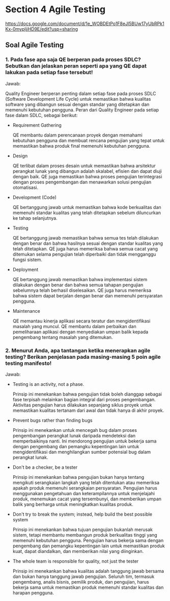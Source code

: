 # Section 4 Agile Testing

https://docs.google.com/document/d/1e_WOBDEtPo1F8eJl5BUw17yUbRPk1Kx-0mypljiHD9E/edit?usp=sharing

## Soal Agile Testing
### 1.  Pada fase apa saja QE berperan pada proses SDLC? Sebutkan dan jelaskan peran seperti apa yang QE dapat lakukan pada setiap fase tersebut!

Jawab:

Quality Engineer berperan penting dalam setiap fase pada proses SDLC (Software Development Life Cycle) untuk memastikan bahwa kualitas software yang dibangun sesuai dengan standar yang ditetapkan dan memenuhi kebutuhan pengguna. Peran dari Quality Engineer pada setiap fase dalam SDLC, sebagai berikut:

-   Requirement Gathering

    QE membantu dalam perencanaan proyek dengan memahami kebutuhan pengguna dan membuat rencana pengujian yang tepat untuk memastikan bahwa produk final memenuhi kebutuhan pengguna.

-   Design

    QE terlibat dalam proses desain untuk memastikan bahwa arsitektur perangkat lunak yang dibangun adalah skalabel, efisien dan dapat diuji dengan baik. QE juga memastikan bahwa proses pengujian terintegrasi dengan proses pengembangan dan menawarkan solusi pengujian otomatisasi.

-   Development (Code)

    QE bertanggung jawab untuk memastikan bahwa kode berkualitas dan memenuhi standar kualitas yang telah ditetapkan sebelum diluncurkan ke tahap selanjutnya. 

-   Testing

    QE bertanggung jawab memastikan bahwa semua tes telah dilakukan dengan benar dan bahwa hasilnya sesuai dengan standar kualitas yang telah ditetapkan. QE juga harus memeriksa bahwa semua cacat yang ditemukan selama pengujian telah diperbaiki dan tidak mengganggu fungsi sistem.

-   Deployment

    QE bertanggung jawab memastikan bahwa implementasi sistem dilakukan dengan benar dan bahwa semua tahapan pengujian sebelumnya telah berhasil diselesaikan. QE juga harus memeriksa bahwa sistem dapat berjalan dengan benar dan memenuhi persyaratan pengguna.

-   Maintenance

    QE memantau kinerja aplikasi secara teratur dan mengidentifikasi masalah yang muncul. QE membantu dalam perbaikan dan pemeliharaan aplikasi dengan menyediakan umpan balik kepada pengembang tentang masalah yang ditemukan.

### 2. Menurut Anda, apa tantangan ketika menerapkan agile testing? Berikan penjelasan pada masing-masing 5 poin agile testing manifesto!

Jawab:

-   Testing is an activity, not a phase.

    Prinsip ini menekankan bahwa pengujian tidak boleh dianggap sebagai fase terpisah melainkan bagian integral dari proses pengembangan. Aktivitas pengujian   harus dilakukan sepanjang siklus proyek untuk memastikan kualitas tertanam dari awal dan tidak hanya di akhir proyek.

-   Prevent bugs rather than finding bugs
  
    Prinsip ini menekankan untuk mencegah bug dalam proses pengembangan perangkat lunak daripada mendeteksi dan memperbaikinya nanti. Ini mendorong pengujian   untuk bekerja sama dengan pengembang dan pemangku kepentingan lain untuk mengidentifikasi dan menghilangkan sumber potensial bug dalam perangkat lunak.

-   Don't be a checker, be a tester
 
    Prinsip ini menekankan bahwa pengujian bukan hanya tentang mengikuti serangkaian langkah yang telah ditentukan atau memeriksa apakah produk memenuhi       serangkaian persyaratan. Pengujian harus menggunakan pengetahuan dan keterampilannya untuk menjelajahi produk, menemukan cacat yang tersembunyi, dan       memberikan umpan balik yang berharga untuk meningkatkan kualitas produk.

-   Don't try to break the system; instead, help build the best possible system
  
    Prinsip ini menekankan bahwa tujuan pengujian bukanlah merusak sistem, tetapi membantu membangun produk berkualitas tinggi yang memenuhi kebutuhan         pengguna. Pengujian harus bekerja sama dengan pengembang dan pemangku kepentingan lain untuk memastikan produk kuat, dapat diandalkan, dan memberikan       nilai yang diinginkan.

-   The whole team is responsible for quality, not just the tester

     Prinsip ini menekankan bahwa kualitas adalah tanggung jawab bersama dan bukan hanya tanggung jawab pengujian. Seluruh tim, termasuk pengembang, analis     bisnis, pemilik produk, dan pengujian, harus bekerja sama untuk memastikan produk memenuhi standar kualitas dan harapan pengguna.
  